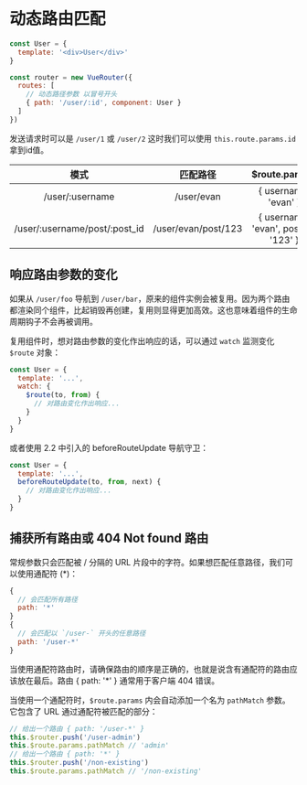 # 动态路由匹配

``` js
const User = {
  template: '<div>User</div>'
}

const router = new VueRouter({
  routes: [
    // 动态路径参数 以冒号开头
    { path: '/user/:id', component: User }
  ]
})
```
发送请求时可以是 `/user/1` 或  `/user/2` 这时我们可以使用 `this.route.params.id` 拿到id值。

| 模式 | 匹配路径 |	$route.params |
| :---------------: | :------: | :------: |
| /user/:username |	/user/evan | { username: 'evan' } |
| /user/:username/post/:post_id | /user/evan/post/123 |	{ username: 'evan', post_id: '123' } |

## 响应路由参数的变化
如果从 `/user/foo` 导航到 `/user/bar`，原来的组件实例会被复用。因为两个路由都渲染同个组件，比起销毁再创建，复用则显得更加高效。这也意味着组件的生命周期钩子不会再被调用。

复用组件时，想对路由参数的变化作出响应的话，可以通过 `watch` 监测变化 `$route` 对象：

``` javascript
const User = {
  template: '...',
  watch: {
    $route(to, from) {
      // 对路由变化作出响应...
    }
  }
}
```

或者使用 2.2 中引入的 beforeRouteUpdate 导航守卫：

``` javascript
const User = {
  template: '...',
  beforeRouteUpdate(to, from, next) {
    // 对路由变化作出响应...
  }
}
```
## 捕获所有路由或 404 Not found 路由
常规参数只会匹配被 / 分隔的 URL 片段中的字符。如果想匹配任意路径，我们可以使用通配符 (*)：

``` javascript
{
  // 会匹配所有路径
  path: '*'
}
{
  // 会匹配以 `/user-` 开头的任意路径
  path: '/user-*'
}
```
当使用通配符路由时，请确保路由的顺序是正确的，也就是说含有通配符的路由应该放在最后。路由 { path: '*' } 通常用于客户端 404 错误。

当使用一个通配符时，`$route.params` 内会自动添加一个名为 `pathMatch` 参数。它包含了 URL 通过通配符被匹配的部分：

``` javascript
// 给出一个路由 { path: '/user-*' }
this.$router.push('/user-admin')
this.$route.params.pathMatch // 'admin'
// 给出一个路由 { path: '*' }
this.$router.push('/non-existing')
this.$route.params.pathMatch // '/non-existing'
```
